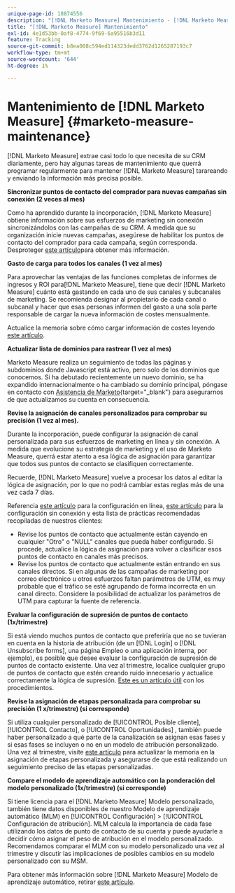 ```yaml
---
unique-page-id: 18874556
description: "[!DNL Marketo Measure] Mantenimiento - [!DNL Marketo Measure] - Documentación del producto"
title: "[!DNL Marketo Measure] Mantenimiento"
exl-id: 4e1d53bb-0af8-4774-9f69-6a95516b3d11
feature: Tracking
source-git-commit: b8ea008c594ed114323dedd3762d1265287193c7
workflow-type: tm+mt
source-wordcount: '644'
ht-degree: 1%

---
```


# Mantenimiento de [!DNL Marketo Measure] {#marketo-measure-maintenance}

[!DNL Marketo Measure] extrae casi todo lo que necesita de su CRM diariamente, pero hay algunas tareas de mantenimiento que querrá programar regularmente para mantener [!DNL Marketo Measure] tarareando y enviando la información más precisa posible.

**Sincronizar puntos de contacto del comprador para nuevas campañas sin conexión (2 veces al mes)**

Como ha aprendido durante la incorporación, [!DNL Marketo Measure] obtiene información sobre sus esfuerzos de marketing sin conexión sincronizándolos con las campañas de su CRM. A medida que su organización inicie nuevas campañas, asegúrese de habilitar los puntos de contacto del comprador para cada campaña, según corresponda. Desproteger [este artículo](/help/channel-tracking-and-setup/offline-channels/legacy-processes/syncing-offline-campaigns.md)para obtener más información.

**Gasto de carga para todos los canales (1 vez al mes)**

Para aprovechar las ventajas de las funciones completas de informes de ingresos y ROI para[!DNL Marketo Measure], tiene que decir [!DNL Marketo Measure] cuánto está gastando en cada uno de sus canales y subcanales de marketing. Se recomienda designar al propietario de cada canal o subcanal y hacer que esas personas informen del gasto a una sola parte responsable de cargar la nueva información de costes mensualmente.

Actualice la memoria sobre cómo cargar información de costes leyendo [este artículo](/help/marketing-spend/spend-management/marketing-channel-costs.md).

**Actualizar lista de dominios para rastrear (1 vez al mes)**

Marketo Measure realiza un seguimiento de todas las páginas y subdominios donde Javascript está activo, pero solo de los dominios que conocemos. Si ha debutado recientemente un nuevo dominio, se ha expandido internacionalmente o ha cambiado su dominio principal, póngase en contacto con [Asistencia de Marketo](https://nation.marketo.com/t5/support/ct-p/Support){target="_blank"} para asegurarnos de que actualizamos su cuenta en consecuencia.

**Revise la asignación de canales personalizados para comprobar su precisión (1 vez al mes).**

Durante la incorporación, puede configurar la asignación de canal personalizada para sus esfuerzos de marketing en línea y sin conexión. A medida que evolucione su estrategia de marketing y el uso de Marketo Measure, querrá estar atento a esa lógica de asignación para garantizar que todos sus puntos de contacto se clasifiquen correctamente.

Recuerde, [!DNL Marketo Measure] vuelve a procesar los datos al editar la lógica de asignación, por lo que no podrá cambiar estas reglas más de una vez cada 7 días.

Referencia [este artículo](/help/channel-tracking-and-setup/online-channels/online-custom-channel-setup.md) para la configuración en línea, [este artículo](/help/channel-tracking-and-setup/offline-channels/offline-custom-channel-setup.md) para la configuración sin conexión y esta lista de prácticas recomendadas recopiladas de nuestros clientes:

* Revise los puntos de contacto que actualmente están cayendo en cualquier &quot;Otro&quot; o &quot;NULL&quot; canales que pueda haber configurado. Si procede, actualice la lógica de asignación para volver a clasificar esos puntos de contacto en canales más precisos.
* Revise los puntos de contacto que actualmente están entrando en sus canales directos. Si en algunas de las campañas de marketing por correo electrónico u otros esfuerzos faltan parámetros de UTM, es muy probable que el tráfico se esté agrupando de forma incorrecta en un canal directo. Considere la posibilidad de actualizar los parámetros de UTM para capturar la fuente de referencia.

**Evaluar la configuración de supresión de puntos de contacto (1x/trimestre)**

Si está viendo muchos puntos de contacto que preferiría que no se tuvieran en cuenta en la historia de atribución (de un [!DNL Login] o [!DNL Unsubscribe forms], una página Empleo o una aplicación interna, por ejemplo), es posible que desee evaluar la configuración de supresión de puntos de contacto existente. Una vez al trimestre, localice cualquier grupo de puntos de contacto que estén creando ruido innecesario y actualice correctamente la lógica de supresión. [Este es un artículo útil](/help/advanced-marketo-measure-features/touchpoint-settings/touchpoint-removal-and-touchpoint-suppression.md)  con los procedimientos.

**Revise la asignación de etapas personalizada para comprobar su precisión (1 x/trimestre) (si corresponde)**

Si utiliza cualquier personalizado de [!UICONTROL Posible cliente], [!UICONTROL Contacto], o [!UICONTROL Oportunidades] , también puede haber personalizado a qué parte de la canalización se asignan esas fases y si esas fases se incluyen o no en un modelo de atribución personalizado. Una vez al trimestre, visite [este artículo](/help/advanced-marketo-measure-features/custom-attribution-models/custom-attribution-model-and-setup.md) para actualizar la memoria en la asignación de etapas personalizada y asegurarse de que está realizando un seguimiento preciso de las etapas personalizadas.

**Compare el modelo de aprendizaje automático con la ponderación del modelo personalizado (1x/trimestre) (si corresponde)**

Si tiene licencia para el [!DNL Marketo Measure] Modelo personalizado, también tiene datos disponibles de nuestro Modelo de aprendizaje automático (MLM) en [!UICONTROL Configuración] > [!UICONTROL Configuración de atribución]. MLM calcula la importancia de cada fase utilizando los datos de punto de contacto de su cuenta y puede ayudarle a decidir cómo asignar el peso de atribución en el modelo personalizado. Recomendamos comparar el MLM con su modelo personalizado una vez al trimestre y discutir las implicaciones de posibles cambios en su modelo personalizado con su MSM.

Para obtener más información sobre [!DNL Marketo Measure] Modelo de aprendizaje automático, retirar [este artículo](/help/advanced-marketo-measure-features/custom-attribution-models/machine-learning-model-faq.md).
